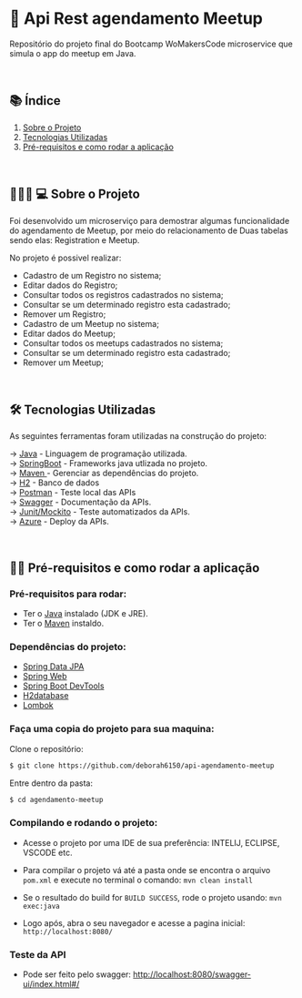 
<div>

# 🚀 Api Rest agendamento Meetup
Repositório do projeto final do Bootcamp WoMakersCode microservice que simula o app do meetup em Java.

</div><br>


## 📚 Índice
 1. [Sobre o Projeto](#projeto)
 2. [Tecnologias Utilizadas](#tecnologias)
 3. [Pré-requisitos e como rodar a aplicação](#requisitos)
 

<div id='projeto'/>  

<br>

## 👩🏽‍💻 💻 Sobre o Projeto

Foi desenvolvido um microserviço para demostrar algumas funcionalidade do agendamento de Meetup, por meio do relacionamento de Duas tabelas sendo elas: Registration e Meetup.

 No projeto é possivel realizar:
- Cadastro de um Registro no sistema;
- Editar dados do Registro;
- Consultar todos os registros cadastrados no sistema;
- Consultar se um determinado registro esta cadastrado;
- Remover um Registro;
- Cadastro de um Meetup no sistema;
- Editar dados do Meetup;
- Consultar todos os meetups cadastrados no sistema;
- Consultar se um determinado registro esta cadastrado;
- Remover um Meetup;

<div id='tecnologias'/>

<br>

## 🛠 Tecnologias Utilizadas

As seguintes ferramentas foram utilizadas na construção do projeto:


&rarr; <a href="https://www.oracle.com/br/java/technologies/javase-jdk11-downloads.html">Java</a> - Linguagem de programação utilizada. <br>
&rarr; <a href="https://spring.io/">SpringBoot</a> - Frameworks java utlizada no projeto. <br>
&rarr; <a href="https://maven.apache.org/">Maven </a> - Gerenciar as dependências do projeto. <br>
&rarr; <a href="https://www.h2database.com/html/main.html">H2</a> - Banco de dados  <br>
&rarr; <a href="https://www.postman.com/">Postman</a> - Teste local das APIs  <br>
&rarr; <a href="https://swagger.io/">Swagger</a> - Documentação da APIs.  <br>
&rarr; <a href="https://junit.org/junit5/">Junit/Mockito</a> - Teste automatizados da APIs.  <br>
&rarr; <a href="https://azure.microsoft.com/en-us/">Azure</a> - Deploy da APIs.  <br>

<div id='requisitos'/>

<br>

## 👷‍♀️ Pré-requisitos e como rodar a aplicação

### Pré-requisitos para rodar:

* Ter o [Java](https://www.oracle.com/br/java/technologies/javase-jdk11-downloads.html) instalado (JDK e JRE).
* Ter o [Maven](https://maven.apache.org/) instaldo.

### Dependências do projeto:

- <a href="https://spring.io/projects/spring-data-jpa#overview">Spring Data JPA</a><br>
- <a href="https://spring.io/projects/spring-ws">Spring Web</a><br>
- <a href="https://spring.io/projects/spring-boot">Spring Boot DevTools</a><br>
- <a href="https://spring.io/guides/gs/accessing-data-jpa/">H2database</a><br>
- <a href="https://projectlombok.org/setup/maven">Lombok </a><br>

### Faça uma copia do projeto para sua maquina:

Clone o repositório:
```bash
$ git clone https://github.com/deborah6150/api-agendamento-meetup
```
Entre dentro da pasta:
```bash
$ cd agendamento-meetup
```

### Compilando e rodando o projeto:

- Acesse o projeto por uma IDE de sua preferência: INTELIJ, ECLIPSE, VSCODE etc.

    
- Para compilar o projeto vá até a pasta onde se encontra o arquivo `pom.xml` e execute no terminal o comando: `mvn clean install`

- Se o resultado do build for `BUILD SUCCESS`, rode o projeto usando: `mvn exec:java`

- Logo após, abra o seu navegador e acesse a pagina inicial: `http://localhost:8080/`

### Teste da API

- Pode ser feito pelo swagger: <a href="http://localhost:8080/swagger-ui/index.html#/">http://localhost:8080/swagger-ui/index.html#/</a><br>


<br>


<br>

<p></p><br>

